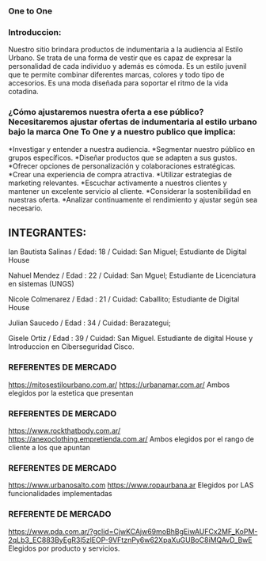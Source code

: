 ### One to One 

###  Introduccion: 
Nuestro sitio brindara  productos de indumentaria a la audiencia al Estilo Urbano.
Se trata de una forma de vestir que es capaz de expresar la personalidad de cada individuo y
además es cómoda.
Es un estilo juvenil que te permite combinar diferentes marcas, colores y todo tipo de accesorios.
Es una moda diseñada para soportar el ritmo de la vida cotadina.

 
### ¿Cómo ajustaremos nuestra oferta a ese público? Necesitaremos ajustar ofertas de indumentaria al estilo urbano bajo la marca One To One y a nuestro publico que implica: 
 *Investigar y entender a nuestra  audiencia.
 *Segmentar nuestro público en grupos específicos.
 *Diseñar productos que se adapten a sus gustos.
 *Ofrecer opciones de personalización y colaboraciones estratégicas.
 *Crear una experiencia de compra atractiva.
 *Utilizar estrategias de marketing relevantes.
 *Escuchar activamente a nuestros clientes y mantener un excelente servicio al cliente.
 *Considerar la sostenibilidad en nuestras oferta.
 *Analizar continuamente el rendimiento y ajustar según sea necesario.

## INTEGRANTES:
 Ian Bautista Salinas / Edad: 18  / Cuidad: San Miguel;
 Estudiante de Digital House 

 Nahuel Mendez / Edad : 22  / Cuidad: San Mguel; 
 Estudiante de Licenciatura en sistemas (UNGS)

 Nicole Colmenarez / Edad : 21 / Cuidad: Caballito;
 Estudiante de Digital House 

 Julian Saucedo / Edad : 34 / Cuidad: Berazategui;
 
 Gisele Ortiz / Edad : 39 / Cuidad: San Miguel.
 Estudiante de digital House y Introduccion en Ciberseguridad Cisco.


### REFERENTES DE MERCADO  
https://mitosestilourbano.com.ar/
https://urbanamar.com.ar/ 
Ambos elegidos por la estetica que presentan

### REFERENTES DE MERCADO
https://www.rockthatbody.com.ar/
https://anexoclothing.empretienda.com.ar/
Ambos elegidos por el rango de cliente a los que apuntan 


### REFERENTES DE MERCADO
https://www.urbanosalto.com
https://www.ropaurbana.ar
Elegidos por LAS funcionalidades implementadas

### REFERENTE DE MERCADO
https://www.pda.com.ar/?gclid=CjwKCAjw69moBhBgEiwAUFCx2MF_KoPM-2qLb3_EC883ByEgR3l5zlEOP-9VFtznPy6w62XpaXuGUBoC8iMQAvD_BwE
Elegidos por producto y servicios.